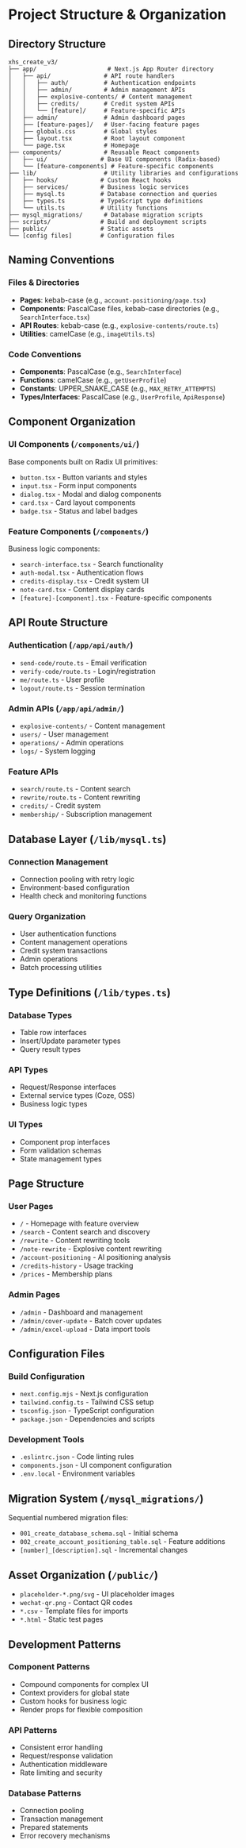 # Project Structure & Organization

## Directory Structure

```
xhs_create_v3/
├── app/                    # Next.js App Router directory
│   ├── api/               # API route handlers
│   │   ├── auth/          # Authentication endpoints
│   │   ├── admin/         # Admin management APIs
│   │   ├── explosive-contents/ # Content management
│   │   ├── credits/       # Credit system APIs
│   │   └── [feature]/     # Feature-specific APIs
│   ├── admin/             # Admin dashboard pages
│   ├── [feature-pages]/   # User-facing feature pages
│   ├── globals.css        # Global styles
│   ├── layout.tsx         # Root layout component
│   └── page.tsx           # Homepage
├── components/            # Reusable React components
│   ├── ui/               # Base UI components (Radix-based)
│   └── [feature-components] # Feature-specific components
├── lib/                   # Utility libraries and configurations
│   ├── hooks/            # Custom React hooks
│   ├── services/         # Business logic services
│   ├── mysql.ts          # Database connection and queries
│   ├── types.ts          # TypeScript type definitions
│   └── utils.ts          # Utility functions
├── mysql_migrations/      # Database migration scripts
├── scripts/              # Build and deployment scripts
├── public/               # Static assets
└── [config files]        # Configuration files
```

## Naming Conventions

### Files & Directories
- **Pages**: kebab-case (e.g., `account-positioning/page.tsx`)
- **Components**: PascalCase files, kebab-case directories (e.g., `SearchInterface.tsx`)
- **API Routes**: kebab-case (e.g., `explosive-contents/route.ts`)
- **Utilities**: camelCase (e.g., `imageUtils.ts`)

### Code Conventions
- **Components**: PascalCase (e.g., `SearchInterface`)
- **Functions**: camelCase (e.g., `getUserProfile`)
- **Constants**: UPPER_SNAKE_CASE (e.g., `MAX_RETRY_ATTEMPTS`)
- **Types/Interfaces**: PascalCase (e.g., `UserProfile`, `ApiResponse`)

## Component Organization

### UI Components (`/components/ui/`)
Base components built on Radix UI primitives:
- `button.tsx` - Button variants and styles
- `input.tsx` - Form input components
- `dialog.tsx` - Modal and dialog components
- `card.tsx` - Card layout components
- `badge.tsx` - Status and label badges

### Feature Components (`/components/`)
Business logic components:
- `search-interface.tsx` - Search functionality
- `auth-modal.tsx` - Authentication flows
- `credits-display.tsx` - Credit system UI
- `note-card.tsx` - Content display cards
- `[feature]-[component].tsx` - Feature-specific components

## API Route Structure

### Authentication (`/app/api/auth/`)
- `send-code/route.ts` - Email verification
- `verify-code/route.ts` - Login/registration
- `me/route.ts` - User profile
- `logout/route.ts` - Session termination

### Admin APIs (`/app/api/admin/`)
- `explosive-contents/` - Content management
- `users/` - User management
- `operations/` - Admin operations
- `logs/` - System logging

### Feature APIs
- `search/route.ts` - Content search
- `rewrite/route.ts` - Content rewriting
- `credits/` - Credit system
- `membership/` - Subscription management

## Database Layer (`/lib/mysql.ts`)

### Connection Management
- Connection pooling with retry logic
- Environment-based configuration
- Health check and monitoring functions

### Query Organization
- User authentication functions
- Content management operations
- Credit system transactions
- Admin operations
- Batch processing utilities

## Type Definitions (`/lib/types.ts`)

### Database Types
- Table row interfaces
- Insert/Update parameter types
- Query result types

### API Types
- Request/Response interfaces
- External service types (Coze, OSS)
- Business logic types

### UI Types
- Component prop interfaces
- Form validation schemas
- State management types

## Page Structure

### User Pages
- `/` - Homepage with feature overview
- `/search` - Content search and discovery
- `/rewrite` - Content rewriting tools
- `/note-rewrite` - Explosive content rewriting
- `/account-positioning` - AI positioning analysis
- `/credits-history` - Usage tracking
- `/prices` - Membership plans

### Admin Pages
- `/admin` - Dashboard and management
- `/admin/cover-update` - Batch cover updates
- `/admin/excel-upload` - Data import tools

## Configuration Files

### Build Configuration
- `next.config.mjs` - Next.js configuration
- `tailwind.config.ts` - Tailwind CSS setup
- `tsconfig.json` - TypeScript configuration
- `package.json` - Dependencies and scripts

### Development Tools
- `.eslintrc.json` - Code linting rules
- `components.json` - UI component configuration
- `.env.local` - Environment variables

## Migration System (`/mysql_migrations/`)

Sequential numbered migration files:
- `001_create_database_schema.sql` - Initial schema
- `002_create_account_positioning_table.sql` - Feature additions
- `[number]_[description].sql` - Incremental changes

## Asset Organization (`/public/`)

- `placeholder-*.png/svg` - UI placeholder images
- `wechat-qr.png` - Contact QR codes
- `*.csv` - Template files for imports
- `*.html` - Static test pages

## Development Patterns

### Component Patterns
- Compound components for complex UI
- Context providers for global state
- Custom hooks for business logic
- Render props for flexible composition

### API Patterns
- Consistent error handling
- Request/response validation
- Authentication middleware
- Rate limiting and security

### Database Patterns
- Connection pooling
- Transaction management
- Prepared statements
- Error recovery mechanisms